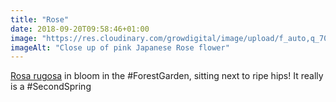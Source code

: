 ```yaml
---
title: "Rose"
date: 2018-09-20T09:58:46+01:00
image: "https://res.cloudinary.com/growdigital/image/upload/f_auto,q_70,w_736/v1544353350/rose-43877817975.jpg"
imageAlt: "Close up of pink Japanese Rose flower"
---
```


[Rosa rugosa](https://pfaf.org/user/plant.aspx?latinname=Rosa+rugosa) in bloom in the #ForestGarden, sitting next to ripe hips! It really is a #SecondSpring
